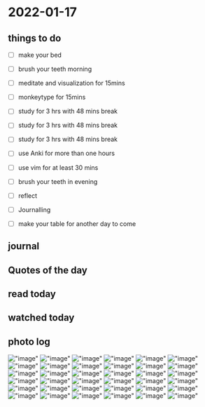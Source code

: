 # 2022-01-17

## things to do 

- [ ] make your bed
- [ ] brush your teeth morning
- [ ] meditate and visualization for 15mins
- [ ] monkeytype for 15mins


- [ ] study for 3 hrs with 48 mins break
- [ ] study for 3 hrs with 48 mins break
- [ ] study for 3 hrs with 48 mins break


- [ ] use Anki for more than one hours 
- [ ] use vim for at least 30 mins 


- [ ] brush your teeth in evening
- [ ] reflect
- [ ] Journalling
- [ ] make your table for another day to come 

## journal 

## Quotes of the day  

## read today 

## watched today 

## photo log


!["image"](./media/2022-01-17-09_02_19.png)
!["image"](./media/2022-01-17-09_03_48.png)
!["image"](./media/2022-01-17-09_03_49.png)
!["image"](./media/2022-01-17-09_04_32.png)
!["image"](./media/2022-01-17-09_04_35.png)
!["image"](./media/2022-01-17-09_04_58.png)
!["image"](./media/2022-01-17-09_06_07.png)
!["image"](./media/2022-01-17-09_20_39.png)
!["image"](./media/2022-01-17-09_47_22.png)
!["image"](./media/2022-01-17-15_29_52.png)
!["image"](./media/2022-01-17-16_01_59.png)
!["image"](./media/2022-01-17-16_04_49.png)
!["image"](./media/2022-01-17-16_09_37.png)
!["image"](./media/2022-01-17-16_12_06.png)
!["image"](./media/2022-01-17-16_12_57.png)
!["image"](./media/2022-01-17-16_17_36.png)
!["image"](./media/2022-01-17-16_17_40.png)
!["image"](./media/2022-01-17-16_18_17.png)
!["image"](./media/2022-01-17-16_24_53.png)
!["image"](./media/2022-01-17-16_25_06.png)
!["image"](./media/2022-01-17-16_29_04.png)
!["image"](./media/2022-01-17-16_29_06.png)
!["image"](./media/2022-01-17-16_32_15.png)
!["image"](./media/2022-01-17-16_33_41.png)
!["image"](./media/2022-01-17-16_33_44.png)
!["image"](./media/2022-01-17-16_34_44.png)
!["image"](./media/2022-01-17-16_34_53.png)
!["image"](./media/2022-01-17-16_39_43.png)
!["image"](./media/2022-01-17-16_40_20.png)
!["image"](./media/2022-01-17-16_46_53.png)
!["image"](./media/2022-01-17-16_47_19.png)
!["image"](./media/2022-01-17-16_48_27.png)
!["image"](./media/2022-01-17-16_48_33.png)
!["image"](./media/2022-01-17-16_48_39.png)
!["image"](./media/2022-01-17-17_53_34.png)
!["image"](./media/2022-01-17-17_53_38.png)
